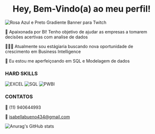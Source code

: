 <h1 align="center">Hey, Bem-Vindo(a) ao meu perfil!</h1>

![Rosa Azul e Preto Gradiente Banner para Twitch](https://user-images.githubusercontent.com/112008347/186545525-e860bbef-d0c7-43c8-ba42-ebc03c994554.png)

🎯 Apaixonada por BI! Tenho objetivo de ajudar as empresas a tomarem decisões acertivas com analise de dados

👩🏻‍💻 Atualmente sou estágiaria buscando nova oportunidade de crescimento em Business Intelligence

🌱  Eu estou me aperfeiçoando em SQL e Modelagem de dados

<h3 align="left"> HARD SKILLS </h1>

![EXCEL](https://img.shields.io/badge/Microsoft_Excel-217346?style=for-the-badge&logo=microsoft-excel&logoColor=white)
![SQL](https://img.shields.io/badge/Microsoft_SQL_Server-CC2927?style=for-the-badge&logo=microsoft-sql-server&logoColor=white)
![PWBI](https://img.shields.io/badge/PowerBI-F2C811?style=for-the-badge&logo=Power%20BI&logoColor=white)

<h3 align="left"> CONTATOS </h1>


📲 (11) 940644993

📩 isabellabueno434@gmail.com






![Anurag's GitHub stats](https://github-readme-stats.vercel.app/api?username=IzzyBu&show_icons=true&theme=tokyonight)
